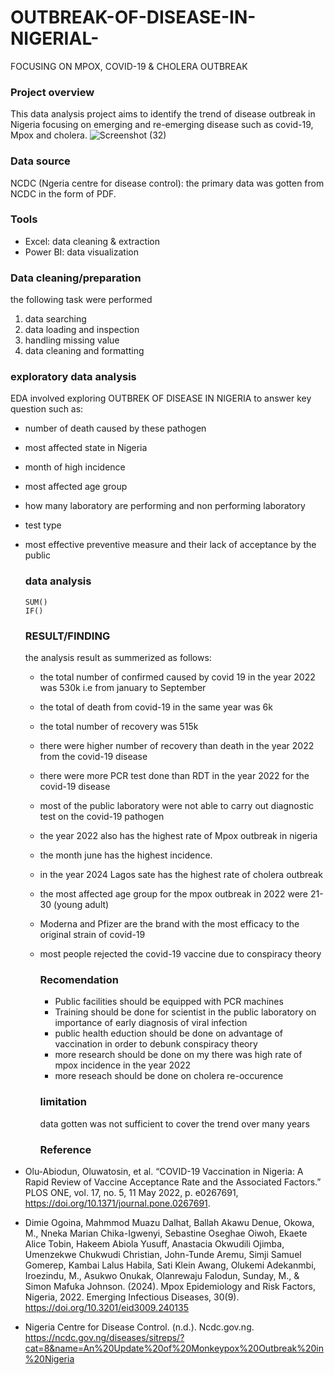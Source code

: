 # OUTBREAK-OF-DISEASE-IN-NIGERIAL-
FOCUSING ON MPOX, COVID-19 &amp; CHOLERA OUTBREAK

### Project overview
This data analysis project aims to identify the trend of disease outbreak in Nigeria focusing on emerging and re-emerging disease such as covid-19, Mpox and cholera. 
![Screenshot (32)](https://github.com/user-attachments/assets/427ab43d-35f1-4cdd-977b-5617b62de57c)



### Data source
NCDC (Ngeria centre for disease control): the primary data was gotten from NCDC in the form of PDF.

### Tools
- Excel: data cleaning & extraction
- Power BI: data visualization

### Data cleaning/preparation
the following task were performed
1. data searching
2. data loading and inspection
3. handling missing value
4. data cleaning and formatting

### exploratory data analysis
EDA involved exploring OUTBREK OF DISEASE IN NIGERIA to answer key question such as:
- number of death caused by these pathogen
- most affected state in Nigeria
- month of high incidence
- most affected age group
- how many laboratory are performing and non performing laboratory
- test type
- most effective preventive measure and their lack of acceptance by the public

  ### data analysis
  ```DAX
  SUM()
  IF()
  ```
  ### RESULT/FINDING
  the analysis result as summerized as follows:
  - the total number of confirmed caused by covid 19 in the year 2022 was 530k i.e from january to September 
  - the total of death from covid-19 in the same year was 6k
  - the total number of recovery was 515k
  - there were higher number of recovery than death in the year 2022 from the covid-19 disease
  - there were more PCR test done than RDT in the year 2022 for the covid-19 disease
  - most of the public laboratory were not able to carry out diagnostic test on the covid-19 pathogen
  - the year 2022 also has the highest rate of Mpox outbreak in nigeria
  - the month june has the highest incidence.
  - in the year 2024 Lagos sate has the highest rate of cholera outbreak
  - the most affected age group for the mpox outbreak in 2022 were 21-30 (young adult)
  - Moderna and Pfizer are the brand with the most efficacy to the original strain of covid-19
  - most people rejected the covid-19 vaccine due to conspiracy theory

    ### Recomendation
    - Public facilities should be equipped with  PCR machines
    - Training should be done for scientist in the public laboratory on importance of early diagnosis of viral infection
    - public health eduction should be done on advantage of vaccination in order to debunk conspiracy theory
    - more research should be done on my there was high rate of mpox incidence in the year 2022
    - more reseach should be done on cholera re-occurence

    ### limitation
    data gotten was not sufficient to cover the trend over many years

    ### Reference
-  Olu-Abiodun, Oluwatosin, et al. “COVID-19 Vaccination in Nigeria: A Rapid Review of Vaccine Acceptance Rate and the Associated Factors.” PLOS ONE, vol. 17, no. 5, 11 May 2022, p. e0267691, https://doi.org/10.1371/journal.pone.0267691.

  
-  Dimie Ogoina, Mahmmod Muazu Dalhat, Ballah Akawu Denue, Okowa, M., Nneka Marian Chika-Igwenyi, Sebastine Oseghae Oiwoh, Ekaete Alice Tobin, Hakeem Abiola Yusuff, Anastacia Okwudili Ojimba, Umenzekwe Chukwudi Christian, John-Tunde Aremu, Simji Samuel Gomerep, Kambai Lalus Habila, Sati Klein Awang, Olukemi Adekanmbi, Iroezindu, M., Asukwo Onukak, Olanrewaju Falodun, Sunday, M., & Simon Mafuka Johnson. (2024). Mpox Epidemiology and Risk Factors, Nigeria, 2022. Emerging Infectious Diseases, 30(9). https://doi.org/10.3201/eid3009.240135
‌
- Nigeria Centre for Disease Control. (n.d.). Ncdc.gov.ng. https://ncdc.gov.ng/diseases/sitreps/?cat=8&name=An%20Update%20of%20Monkeypox%20Outbreak%20in%20Nigeria
‌
  
